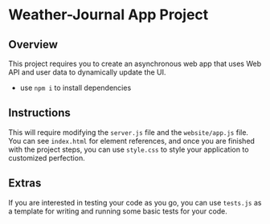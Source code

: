 # Weather-Journal App Project

## Overview
This project requires you to create an asynchronous web app that uses Web API and user data to dynamically update the UI.
- use `npm i` to install dependencies

## Instructions
This will require modifying the `server.js` file and the `website/app.js` file. You can see `index.html` for element references, and once you are finished with the project steps, you can use `style.css` to style your application to customized perfection.

## Extras
If you are interested in testing your code as you go, you can use `tests.js` as a template for writing and running some basic tests for your code.
